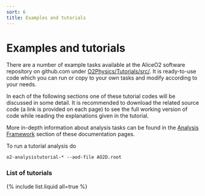 ```yaml
---
sort: 6
title: Examples and tutorials
---
```


# Examples and tutorials

There are a number of example tasks available at the AliceO2 software repository
on github.com under
[O2Physics/Tutorials/src/](https://github.com/AliceO2Group/O2Physics/tree/master/Tutorials/src/).
It is ready-to-use code which you can run or copy to your own tasks and modify
according to your needs.

In each of the following sections one of these tutorial codes will be discussed in some detail. It is recommended to download the related source code (a link is provided on each page) to see the full working version of code while reading the explanations given in the tutorial.

More in-depth information about analysis tasks can be found in the [Analysis Framework](../framework/framework.md) section of these documentation pages.

To run a tutorial analysis do
```csh
o2-analysistutorial-* --aod-file AO2D.root
```

### List of tutorials
{% include list.liquid all=true %}
